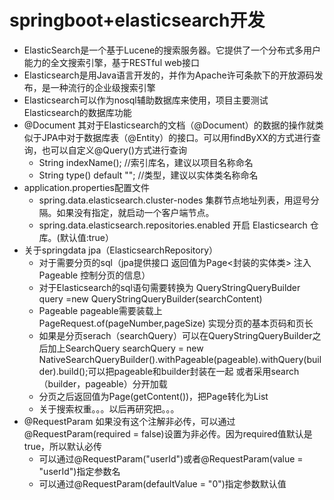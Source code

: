 # springboot+elasticsearch开发
- ElasticSearch是一个基于Lucene的搜索服务器。它提供了一个分布式多用户能力的全文搜索引擎，基于RESTful web接口
- Elasticsearch是用Java语言开发的，并作为Apache许可条款下的开放源码发布，是一种流行的企业级搜索引擎
- Elasticsearch可以作为nosql辅助数据库来使用，项目主要测试 Elasticsearch的数据库功能
- @Document 其对于Elasticsearch的文档（@Document）的数据的操作就类似于JPA中对于数据库表（@Entity）的接口。可以用findByXX的方式进行查询，也可以自定义@Query()方式进行查询
  - String indexName(); //索引库名，建议以项目名称命名
  - String type() default ""; //类型，建议以实体类名称命名
- application.properties配置文件
  - spring.data.elasticsearch.cluster-nodes 集群节点地址列表，用逗号分隔。如果没有指定，就启动一个客户端节点。
  - spring.data.elasticsearch.repositories.enabled 开启 Elasticsearch 仓库。(默认值:true）
- 关于springdata jpa（ElasticsearchRepository）
  - 对于需要分页的sql（jpa提供接口 返回值为Page<封装的实体类> 注入Pageable 控制分页的信息）
  - 对于Elasticsearch的sql语句需要转换为 QueryStringQueryBuilder query =new QueryStringQueryBuilder(searchContent)
  - Pageable pageable需要装载上PageRequest.of(pageNumber,pageSize) 实现分页的基本页码和页长 
  - 如果是分页serach（searchQuery）可以在QueryStringQueryBuilder之后加上SearchQuery searchQuery = new NativeSearchQueryBuilder().withPageable(pageable).withQuery(builder).build();可以把pageable和builder封装在一起
  或者采用search（builder，pageable）分开加载
  - 分页之后返回值为Page<User>(getContent())，把Page<User>转化为List<User>
  - 关于搜索权重。。。以后再研究把。。。
- @RequestParam 如果没有这个注解非必传，可以通过@RequestParam(required = false)设置为非必传。因为required值默认是true，所以默认必传
  - 可以通过@RequestParam("userId")或者@RequestParam(value = "userId")指定参数名
  - 可以通过@RequestParam(defaultValue = "0")指定参数默认值
